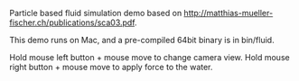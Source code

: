 Particle based fluid simulation demo based on http://matthias-mueller-fischer.ch/publications/sca03.pdf.

This demo runs on Mac, and a pre-compiled 64bit binary is in bin/fluid.

Hold mouse left button + mouse move to change camera view.
Hold mouse right button + mouse move to apply force to the water.